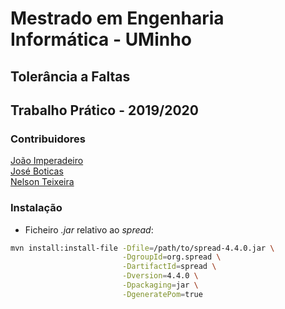 # Mestrado em Engenharia Informática - UMinho
## Tolerância a Faltas
## Trabalho Prático - 2019/2020

### Contribuidores

[João Imperadeiro](https://github.com/JRI98)  
[José Boticas](https://github.com/SacitobJose)  
[Nelson Teixeira](https://github.com/Nelson198)  

### Instalação

* Ficheiro *.jar* relativo ao *spread*:

```bash
mvn install:install-file -Dfile=/path/to/spread-4.4.0.jar \
                         -DgroupId=org.spread \
                         -DartifactId=spread \
                         -Dversion=4.4.0 \
                         -Dpackaging=jar \
                         -DgeneratePom=true
```